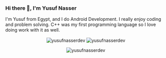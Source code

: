 ### Hi there 👋, I'm Yusuf Nasser

I'm Yusuf from Egypt, and I do Android Development. I really enjoy coding and problem solving. C++ was my first programming language so I love doing work with it as well.

<div align="center">
    <img align="center" src="https://github-readme-stats.vercel.app/api?username=yusufnasserdev&show_icons=true&theme=github_dark&hide_border=true&line_height=27" alt="yusufnasserdev" />
    <img align="center" src="https://github-readme-stats.vercel.app/api/top-langs/?username=yusufnasserdev&langs_count=3&theme=github_dark&hide_border=true" alt="yusufnasserdev" />
</div>

<!--
<div align="center">
<p><img align="center" src="https://github-readme-stats.vercel.app/api/wakatime?username=yusufnasserdev&theme=github_dark&hide_border=true&v=2" alt="yusufnasserdev" /></p>
</div>
-->
<div align="center">
<p><img align="center" src="https://github-readme-streak-stats.herokuapp.com?user=yusufnasserdev&theme=github-dark-blue&hide_border=true" alt="yusufnasserdev" /></p>
</div>
<!--
**yusufnasserdev/yusufnasserdev** is a ✨ _special_ ✨ repository because its `README.md` (this file) appears on your GitHub profile.

Here are some ideas to get you started:

- 🔭 I’m currently working on ...
- 🌱 I’m currently learning ...
- 👯 I’m looking to collaborate on ...
- 🤔 I’m looking for help with ...
- 💬 Ask me about ...
- 📫 How to reach me: ...
- 😄 Pronouns: ...
- ⚡ Fun fact: ...
-->
